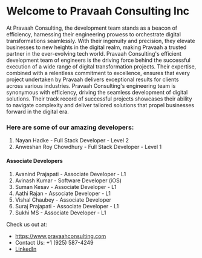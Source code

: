 # Welcome to Pravaah Consulting Inc

At Pravaah Consulting, the development team stands as a beacon of efficiency, harnessing their engineering prowess to orchestrate digital transformations seamlessly. With their ingenuity and precision, they elevate businesses to new heights in the digital realm, making Pravaah a trusted partner in the ever-evolving tech world. Pravaah Consulting's efficient development team of engineers is the driving force behind the successful execution of a wide range of digital transformation projects. Their expertise, combined with a relentless commitment to excellence, ensures that every project undertaken by Pravaah delivers exceptional results for clients across various industries. Pravaah Consulting's engineering team is synonymous with efficiency, driving the seamless development of digital solutions. Their track record of successful projects showcases their ability to navigate complexity and deliver tailored solutions that propel businesses forward in the digital era.

### Here are some of our amazing developers:

1. Nayan Hadke - Full Stack Developer - Level 2
2. Anweshan Roy Chowdhury - Full Stack Developer - Level 1

#### Associate Developers

1. Avanind Prajapati - Associate Developer - L1
2. Avinash Kumar - Software Developer (iOS)
3. Suman Kesav - Associate Developer - L1
4. Aathi Rajan - Associate Developer - L1
7. Vishal Chaubey - Associate Developer
4. Suraj Prajapati - Associate Developer - L1
5. Sukhi MS - Associate Developer - L1




Check us out at:

- https://www.pravaahconsulting.com
- Contact Us: +1 (925) 587-4249
- [LinkedIn](https://in.linkedin.com/company/pravaahconsulting)



